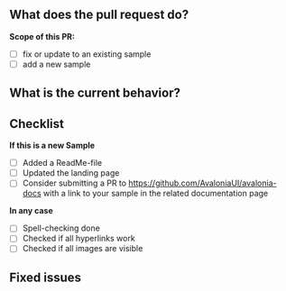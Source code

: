 ## What does the pull request do?
<!--- Give a bit of background on the PR here. -->

**Scope of this PR:**
- [ ] fix or update to an existing sample
- [ ] add a new sample

## What is the current behavior?
<!--- If the PR is a fix, describe the current incorrect behavior, otherwise delete this section. -->


## Checklist
<!-- Please fill out the checklist below.  -->

**If this is a new Sample**
- [ ] Added a ReadMe-file
- [ ] Updated the landing page
- [ ] Consider submitting a PR to https://github.com/AvaloniaUI/avalonia-docs with a link to your sample in the related documentation page

**In any case**
- [ ] Spell-checking done
- [ ] Checked if all hyperlinks work
- [ ] Checked if all images are visible

## Fixed issues
<!--- If the pull request fixes issue(s) list them like this: 
Fixes #123
Fixes #456
-->
